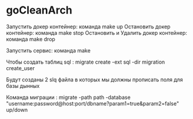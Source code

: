 # goCleanArch

Запустить докер контейнер: команда make up
Остановить докер контейнер: команда make stop
Остановить и Удалить докер контейнер: команда make drop


Запустить сервис: команда make



Чтобы создать таблиц sql :
	migrate create -ext sql -dir migration create_user
	
Будут созданы 2 slq файла в которых мы должны прописать поля для базы дынных

Команда миграции :
	migrate -path path -database "username:password@host:port/dbname?param1=true&param2=false" up/down
